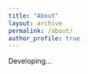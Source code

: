 ```yaml
---
title: "About"
layout: archive
permalink: /about/
author_profile: true
---
```


<link rel="icon" type="image/x-icon" href="/assests/images/logo.png">

Developing...

